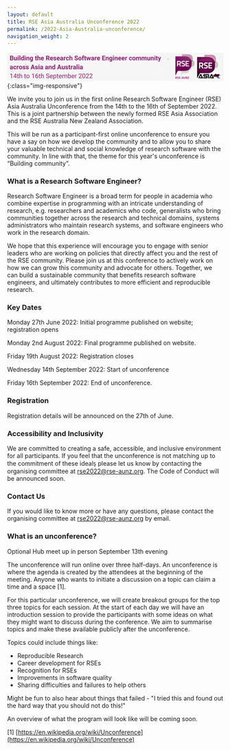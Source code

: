 ```yaml
---
layout: default
title: RSE Asia Australia Unconference 2022
permalink: /2022-Asia-Australia-unconference/
navigation_weight: 2
---
```

![banner of RSE Asia Australia conference 2022 - building the research software community across Asia and Australia ](/assets/conference_banner_small_website.png){:class="img-responsive"}

We invite you to join us in the first online Research Software Engineer (RSE) Asia Australia Unconference from the 14th to the 16th of September 2022. This is a joint partnership between the newly formed RSE Asia Association and the RSE Australia New Zealand Association.

This will be run as a participant-first online unconference to ensure you have a say on how we develop the community and to allow you to share your valuable technical and social knowledge of research software with the community. In line with that, the theme for this year's unconference is “Building community”.

### What is a Research Software Engineer? 

Research Software Engineer is a broad term for people in academia who combine expertise in programming with an intricate understanding of research, e.g. researchers and academics who code, generalists who bring communities together across the research and technical domains, systems administrators who maintain research systems, and software engineers who work in the research domain. 

We hope that this experience will encourage you to engage with senior leaders who are working on policies that directly affect you and the rest of the RSE community. Please join us at this conference to actively work on how we can grow this community and advocate for others. Together, we can build a sustainable community that benefits research software engineers, and ultimately contributes to more efficient and reproducible research.


### Key Dates

Monday 27th June 2022: Initial programme published on website; registration opens

Monday 2nd August 2022: Final programme published on website.

Friday 19th August 2022: Registration closes

Wednesday 14th September 2022: Start of unconference

Friday 16th September 2022: End of unconference.

### Registration 

Registration details will be announced on the 27th of June.

### Accessibility and Inclusivity

We are committed to creating a safe, accessible, and inclusive environment for all participants.  If you feel that the unconference is not matching up to the commitment of these ideals̩ please let us know by contacting the organising committee at rse2022@rse-aunz.org.  The Code of
Conduct will be announced soon.

### Contact Us

If you would like to know more or have any questions, please contact the organising committee at rse2022@rse-aunz.org by email.

### What is an unconference?

Optional Hub meet up in person
September 13th evening

The unconference will run online over three half-days. An unconference is where the agenda is created by the attendees at the beginning of the meeting. Anyone who wants to initiate a discussion on a topic can claim a time and a space [1]. 

For this particular unconference, we will create breakout groups for the top three topics for each session. At the start of each day we will have an introduction session to provide the participants with some ideas on what they might want to discuss during the conference. We aim to summarise topics and make these available publicly after the unconference.

Topics could include things like:
- Reproducible Research
- Career development for RSEs
- Recognition for RSEs
- Improvements in software quality
- Sharing difficulties and failures to help others

Might be fun to also hear about things that failed - "I tried this and found out the hard way that you should not do this!"

An overview of what the program will look like will be coming soon.


[1] [https://en.wikipedia.org/wiki/Unconference](https://en.wikipedia.org/wiki/Unconference)



